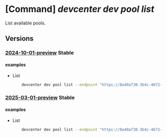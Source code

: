 # [Command] _devcenter dev pool list_

List available pools.

## Versions

### [2024-10-01-preview](/Resources/data-plane/microsoft.devcenter/L3Byb2plY3RzL3t9L3Bvb2xz/2024-10-01-preview.xml) **Stable**

<!-- data-plane:microsoft.devcenter /projects/{}/pools 2024-10-01-preview -->

#### examples

- List
    ```bash
        devcenter dev pool list --endpoint "https://8a40af38-3b4c-4672-a6a4-5e964b1870ed-contosodevcenter.centralus.devcenter.azure.com/" --project-name "DevProject"
    ```

### [2025-03-01-preview](/Resources/data-plane/microsoft.devcenter/L3Byb2plY3RzL3t9L3Bvb2xz/2025-03-01-preview.xml) **Stable**

<!-- data-plane:microsoft.devcenter /projects/{}/pools 2025-03-01-preview -->

#### examples

- List
    ```bash
        devcenter dev pool list --endpoint "https://8a40af38-3b4c-4672-a6a4-5e964b1870ed-contosodevcenter.centralus.devcenter.azure.com/" --project-name "DevProject"
    ```

